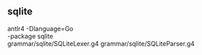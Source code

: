 ## sqlite

antlr4 -Dlanguage=Go \
  -package sqlite \
  grammar/sqlite/SQLiteLexer.g4 grammar/sqlite/SQLiteParser.g4
